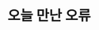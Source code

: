 ---
title: "오늘 만난 오류"
layout: collection
permalink: /error-handling/
collection: error-handling
entries_layout: grid
classes: wide
excerpt: "프로젝트를 진행하면서 마주친 크고 작은 오류들을 기록."
header:
#   image: /assets/images/foo-bar-identity.jpg
  teaser: /assets/images/neverGiveup.jpeg
---